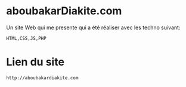 # aboubakarDiakite.com
Un site Web qui me presente qui a été réaliser avec les techno suivant:

    HTML,CSS,JS,PHP

# Lien du site

    http://aboubakardiakite.com
    
